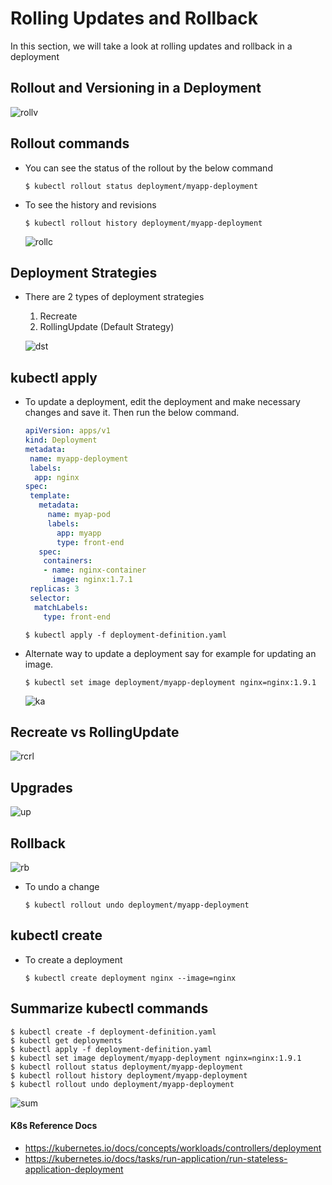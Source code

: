 # Rolling Updates and Rollback
  
In this section, we will take a look at rolling updates and rollback in a deployment

## Rollout and Versioning in a Deployment

  ![rollv](../images/rollv.PNG)
  
## Rollout commands
- You can see the status of the rollout by the below command
  ```
  $ kubectl rollout status deployment/myapp-deployment
  ```
- To see the history and revisions
  ```
  $ kubectl rollout history deployment/myapp-deployment
  ```
 
  ![rollc](../images/rollc.PNG)
  
## Deployment Strategies
- There are 2 types of deployment strategies
  1. Recreate
  2. RollingUpdate (Default Strategy)
  
  ![dst](../images/dst.PNG)
  
## kubectl apply
- To update a deployment, edit the deployment and make necessary changes and save it. Then run the below command.
  ```yaml
  apiVersion: apps/v1
  kind: Deployment
  metadata:
   name: myapp-deployment
   labels:
    app: nginx
  spec:
   template:
     metadata:
       name: myap-pod
       labels:
         app: myapp
         type: front-end
     spec:
      containers:
      - name: nginx-container
        image: nginx:1.7.1
   replicas: 3
   selector:
    matchLabels:
      type: front-end       
  ```
  ```
  $ kubectl apply -f deployment-definition.yaml
  ```
- Alternate way to update a deployment say for example for updating an image.
  ```
  $ kubectl set image deployment/myapp-deployment nginx=nginx:1.9.1
  ```
  ![ka](../images/ka.PNG)
  
## Recreate vs RollingUpdate
  
  ![rcrl](../images/rcrl.PNG)
  
## Upgrades

  ![up](../images/up.PNG)
  
## Rollback
  
  ![rb](../images/rb.PNG)
  
- To undo a change
  ```
  $ kubectl rollout undo deployment/myapp-deployment
  ```
  
## kubectl create
- To create a deployment
  ```
  $ kubectl create deployment nginx --image=nginx
  ```
## Summarize kubectl commands
```
$ kubectl create -f deployment-definition.yaml
$ kubectl get deployments
$ kubectl apply -f deployment-definition.yaml
$ kubectl set image deployment/myapp-deployment nginx=nginx:1.9.1
$ kubectl rollout status deployment/myapp-deployment
$ kubectl rollout history deployment/myapp-deployment
$ kubectl rollout undo deployment/myapp-deployment
```

![sum](../images/sum.PNG)
 
#### K8s Reference Docs
- https://kubernetes.io/docs/concepts/workloads/controllers/deployment
- https://kubernetes.io/docs/tasks/run-application/run-stateless-application-deployment
